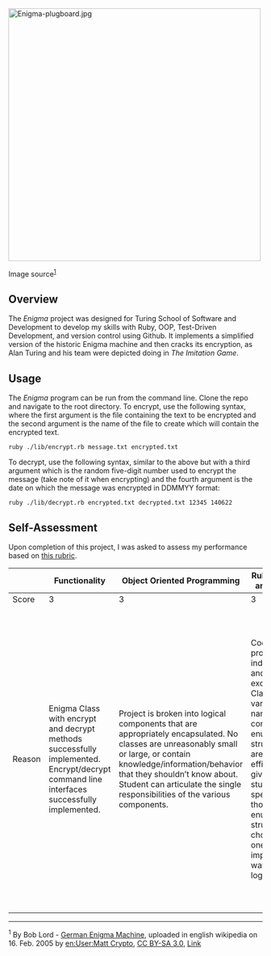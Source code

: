 <img src="https://upload.wikimedia.org/wikipedia/commons/2/27/Enigma-plugboard.jpg" alt="Enigma-plugboard.jpg" width=500>

Image source<sup>[1](#footnote)</sup>

## Overview

The *Enigma* project was designed for Turing School of Software and Development to develop my skills with Ruby, OOP, Test-Driven Development, and version control using Github. It implements a simplified version of the historic Enigma machine and then cracks its encryption, as Alan Turing and his team were depicted doing in *The Imitation Game*.

## Usage

The *Enigma* program can be run from the command line. Clone the repo and navigate to the root directory. To encrypt, use the following syntax, where the first argument is the file containing the text to be encrypted and the second argument is the name of the file to create which will contain the encrypted text.

```
ruby ./lib/encrypt.rb message.txt encrypted.txt
```

To decrypt, use the following syntax, similar to the above but with a third argument which is the random five-digit number used to encrypt the message (take note of it when encrypting) and the fourth argument is the date on which the message was encrypted in DDMMYY format:

```
ruby ./lib/decrypt.rb encrypted.txt decrypted.txt 12345 140622
```

## Self-Assessment

Upon completion of this project, I was asked to assess my performance based on [this rubric](https://backend.turing.edu/module1/projects/enigma/rubric).

|              | Functionality | Object Oriented Programming | Ruby Convention and Mechanics | Test Driven Development | Version Control |
| ----------- | ----------- | ----------- | ----------- | ----------- | ----------- |
| Score | 3 | 3 | 3 | 3 | 3.5 |
| Reason | Enigma Class with encrypt and decrypt methods successfully implemented. Encrypt/decrypt command line interfaces successfully implemented. | Project is broken into logical components that are appropriately encapsulated. No classes are unreasonably small or large, or contain knowledge/information/behavior that they shouldn’t know about. Student can articulate the single responsibilities of the various components.| Code is mostly properly indented, spaced, and lines are not excessively long. Class, method, variable, and file names follow convention. Some enumerables/data structures chosen are the most efficient tool for a given job, and students can speak as to why those enumerables/data structures were chosen. At least one hash is implemented in a way that makes logical sense. | Every method is tested at both the unit and integration level, and completely verify expected behavior (i.e., if a single method does 3 things, all 3 things are explicitly tested). Obvious edge cases are addressed. git history demonstrates students are writing tests before implementation code. Test coverage metrics show coverage at 99% or greater. | Minimum 40 commits and 4 pull requests. All pull requests include related and logical chunks of functionality, and are named and documented to clearly communicate the purpose of the pull request. No commits include multiple pieces of functionality. |

---

<sup><a name="footnote">1</a></sup> By Bob Lord - <a rel="nofollow" class="external text" href="http://www.ilord.com/enigma.html">German Enigma Machine</a>, uploaded in english wikipedia on 16. Feb. 2005 by <a href="https://en.wikipedia.org/wiki/User:Matt_Crypto" class="extiw" title="en:User:Matt Crypto">en:User:Matt Crypto</a>, <a href="http://creativecommons.org/licenses/by-sa/3.0/" title="Creative Commons Attribution-Share Alike 3.0">CC BY-SA 3.0</a>, <a href="https://commons.wikimedia.org/w/index.php?curid=258976">Link</a>
